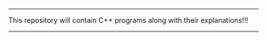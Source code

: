 ---------------------------------------------------------------------------------------------

This repository will contain C++ programs along with their explanations!!!

---------------------------------------------------------------------------------------------
